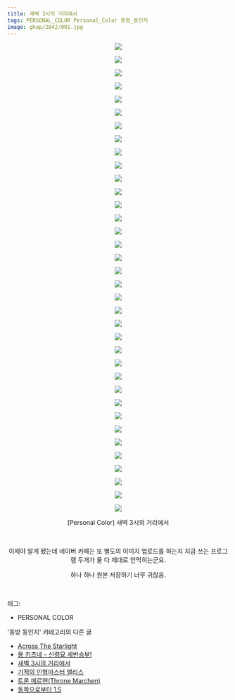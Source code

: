 ```yaml
---
title: 새벽 3시의 거리에서
tags: PERSONAL_COLOR Personal_Color 동방_동인지
image: ghap/2842/001.jpg
---
```

<div class="article">
<p style="text-align: center; clear: none; float: none;"><img src="{{ site.nasurl }}/ghap/2842/001.jpg"/></p>
<p style="text-align: center; clear: none; float: none;"><img src="{{ site.nasurl }}/ghap/2842/002.jpg"/></p>
<p style="text-align: center; clear: none; float: none;"><img src="{{ site.nasurl }}/ghap/2842/003.jpg"/></p>
<p style="text-align: center; clear: none; float: none;"><img src="{{ site.nasurl }}/ghap/2842/004.jpg"/></p>
<p style="text-align: center; clear: none; float: none;"><img src="{{ site.nasurl }}/ghap/2842/005.jpg"/></p>
<p style="text-align: center; clear: none; float: none;"><img src="{{ site.nasurl }}/ghap/2842/006.jpg"/></p>
<p style="text-align: center; clear: none; float: none;"><img src="{{ site.nasurl }}/ghap/2842/007.jpg"/></p>
<p style="text-align: center; clear: none; float: none;"><img src="{{ site.nasurl }}/ghap/2842/008.jpg"/></p>
<p style="text-align: center; clear: none; float: none;"><img src="{{ site.nasurl }}/ghap/2842/009.jpg"/></p>
<p style="text-align: center; clear: none; float: none;"><img src="{{ site.nasurl }}/ghap/2842/010.jpg"/></p>
<p style="text-align: center; clear: none; float: none;"><img src="{{ site.nasurl }}/ghap/2842/011.jpg"/></p>
<p style="text-align: center; clear: none; float: none;"><img src="{{ site.nasurl }}/ghap/2842/012.jpg"/></p>
<p style="text-align: center; clear: none; float: none;"><img src="{{ site.nasurl }}/ghap/2842/013.jpg"/></p>
<p style="text-align: center; clear: none; float: none;"><img src="{{ site.nasurl }}/ghap/2842/014.jpg"/></p>
<p style="text-align: center; clear: none; float: none;"><img src="{{ site.nasurl }}/ghap/2842/015.jpg"/></p>
<p style="text-align: center; clear: none; float: none;"><img src="{{ site.nasurl }}/ghap/2842/016.jpg"/></p>
<p style="text-align: center; clear: none; float: none;"><img src="{{ site.nasurl }}/ghap/2842/017.jpg"/></p>
<p style="text-align: center; clear: none; float: none;"><img src="{{ site.nasurl }}/ghap/2842/018.jpg"/></p>
<p style="text-align: center; clear: none; float: none;"><img src="{{ site.nasurl }}/ghap/2842/019.jpg"/></p>
<p style="text-align: center; clear: none; float: none;"><img src="{{ site.nasurl }}/ghap/2842/020.jpg"/></p>
<p style="text-align: center; clear: none; float: none;"><img src="{{ site.nasurl }}/ghap/2842/021.jpg"/></p>
<p style="text-align: center; clear: none; float: none;"><img src="{{ site.nasurl }}/ghap/2842/022.jpg"/></p>
<p style="text-align: center; clear: none; float: none;"><img src="{{ site.nasurl }}/ghap/2842/023.jpg"/></p>
<p style="text-align: center; clear: none; float: none;"><img src="{{ site.nasurl }}/ghap/2842/024.jpg"/></p>
<p style="text-align: center; clear: none; float: none;"><img src="{{ site.nasurl }}/ghap/2842/025.jpg"/></p>
<p style="text-align: center; clear: none; float: none;"><img src="{{ site.nasurl }}/ghap/2842/026.jpg"/></p>
<p style="text-align: center; clear: none; float: none;"><img src="{{ site.nasurl }}/ghap/2842/027.jpg"/></p>
<p style="text-align: center; clear: none; float: none;"><img src="{{ site.nasurl }}/ghap/2842/028.jpg"/></p>
<p style="text-align: center; clear: none; float: none;"><img src="{{ site.nasurl }}/ghap/2842/029.jpg"/></p>
<p style="text-align: center; clear: none; float: none;"><img src="{{ site.nasurl }}/ghap/2842/030.jpg"/></p>
<p style="text-align: center; clear: none; float: none;"><img src="{{ site.nasurl }}/ghap/2842/031.jpg"/></p>
<p style="text-align: center; clear: none; float: none;"><img src="{{ site.nasurl }}/ghap/2842/032.jpg"/></p>
<p style="text-align: center; clear: none; float: none;"><img src="{{ site.nasurl }}/ghap/2842/033.jpg"/></p>
<p style="text-align: center; clear: none; float: none;"><img src="{{ site.nasurl }}/ghap/2842/034.jpg"/></p>
<p style="text-align: center; clear: none; float: none;"><img src="{{ site.nasurl }}/ghap/2842/035.jpg"/></p>
<p style="text-align: center; clear: none; float: none;"><img src="{{ site.nasurl }}/ghap/2842/036.jpg"/></p>
<p style="text-align: center; clear: none; float: none;">[Personal Color] 새벽 3시의 거리에서</p>
<p style="text-align: center; clear: none; float: none;"><br/></p>
<p style="text-align: center; clear: none; float: none;">이제야 알게 됐는데 네이버 카페는 또 별도의 이미지 업로드를 하는지 지금 쓰는 프로그램 두개가 둘 다 제대로 안먹히는군요.</p>
<p style="text-align: center; clear: none; float: none;">하나 하나 원본 저장하기 너무 귀찮음.</p>
<p><br/></p>
</div><div class="tagTrail">
<p>태그: </p>
<ul>
<li>PERSONAL COLOR</li>
</ul>
</div><div class="another">
<p>'동방 동인지' 카테고리의 다른 글</p>
<ul>
<li><a href="/2016-12-05-ghap_2844">Across The Starlight</a></li>
<li><a href="/2016-12-05-ghap_2843">묭 키츠네 - 신령묘 세번승부!</a></li>
<li><a href="/2016-12-05-ghap_2842">새벽 3시의 거리에서</a></li>
<li><a href="/2016-12-05-ghap_2841">기적의 인형마스터 앨리스</a></li>
<li><a href="/2016-12-05-ghap_2840">트론 메르헨(Throne Marchen)</a></li>
<li><a href="/2016-12-05-ghap_2839">동쪽으로부터 1.5</a></li>
</ul>
</div><div class="cb_module cb_fluid">
<div class="cb_wrt cb_profile">
</div><!-- commentList close -->
</div>